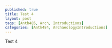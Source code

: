 ```yaml
---
published: true
title: Test 4
layout: post
tags: [Anth485, Arch, Introductions]
categories: [Anth484, ArchaeologyIntroductions]
---
```

Test 4